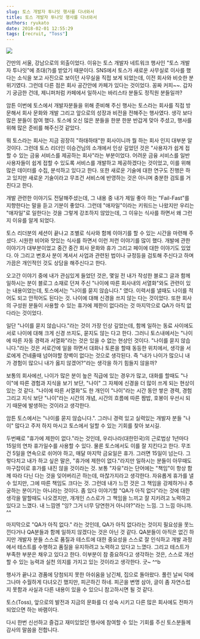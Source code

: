 ```yaml
---
slug: 토스 개발자 투나잇 행사를 다녀와서
title: 토스 개발자 투나잇 행사를 다녀와서
authors: ryukato
date: 2018-02-01 12:55:29
tags: [recruit, "Toss"]
---
```


![](https://scontent-icn1-1.xx.fbcdn.net/v/t1.0-9/26196202_1734829606574859_5756323664790172208_n.png?oh=37406dd3fe5602e37de4dfe61c06e142&oe=5B176351)

간만의 서울, 강남으로의 외출이었다. 이유는 토스 개발자 네트워크 행사인 "토스 개발자 투나잇"에 초대(?)를 받았기 때문이다.
SNS에서 토스가 새로운 사무실로 이사를 했다는 소식을 보고 사진으로 보이던 사무실을 직접 보게 되었는데, 이전 회사와 비슷한 분위기였다.
그런데 다른 점은 회사 공간안에 카페가 있다는 것이었다. 꽁짜 커피~~. 갑자기 궁금한 건데, 제니퍼처럼 카페에서 일하시는 바리스타 분들도 정직원 분들일까?

암튼 이번에 토스에서 개발자분들을 위해 준비해 주신 행사는 토스라는 회사를 직접 방문해서 회사 문화와 개발 그리고 앞으로의 성장과 비전을 전해주는 행사였다.
생각 보다 많은 분들이 참여 했다. 토스에 오신 많은 분들을 한분 한분 반갑게 맞아 주셨고, 행사를 위해 많은 준비를 해주신것 같았다.

뭐 토스라는 회사는 지금 굉장히 "하태하태"한 회사이니까 뭘 하는 회사 인지 대부분 알 것이다. 그런데 토스 리더인 이승건님의 소개에서 인상 깊었던 것은 "사용자가 쉽게 접할 수 있는 금융 서비스를 제공하는 회사"라는 부분이었다. 어려운 금융 서비스를 일반 사용자들이 쉽게 접할 수 있도록 서비스를 개발하고 제공하겠다는 것이었고, 이를 위해 많은 데이터를 수집, 분석하고 있다고 한다. 또한 새로운 기술에 대한 연구도 진행은 하고 있지만 새로운 기술이라고 무조건 서비스에 반영하는 것은 아니며 충분한 검토를 거친다고 한다.

개발 관련한 이야기도 전달해주셨는데, 그 내용 중 내가 제일 좋아 하는 "Fail-Fast"를 지향한다는 말을 듣고 기분이 좋았다. 그런데 "애자일"이라는 키워드는 나왔지만 우리는 "애자일"로 일한다는 것을 그렇게 강조하지 않았는데, 그 이유는 식사를 하면서 왜 그런지 이유를 알게 되었다.

토스 리더분의 세션이 끝나고 조별로 식사와 함께 이야기를 할 수 있는 시간을 마련해 주셨다. 시원한 비어와 맛있는 식사를 하면서 이런 저런 이야기를 많이 했다. 개발에 관한 이야기가 대부분이었고 중간 중간 회사 문화와 휴가 그리고 페이에 대한 이야기도 있었다. 아 그리고 변호사 분이 계셔서 사업과 관련된 법이나 규정등을 검토해 주신다고 하며 가끔은 개인적인 것도 상담을 해주신다고 한다.

오고간 이야기 중에 내가 관심있게 들었던 것은, 몇일 전 내가 작성한 블로그 글과 함께 일하시는 분이 블로그 소재로 던져 주신 "나이에 따른 회사내의 서열화"와도 관련이 있는 내용이었는데, 토스에서는 "나이를 묻지 않습니다." 였다.
이력서를 낼때도 나이를 적어도 되고 안적어도 된다는 것. 나이에 대해 신경을 쓰지 않는 다는 것이었다. 또한 회사의 구성원 분들이 사용할 수 있는 휴가에 제한이 없다라는 것 마지막으로 QA가 아직 없다라는 것이었다.

일단 "나이를 묻지 않습니다."라는 것이 가장 인상 깊었는데, 함께 일하는 동료 사이에도 서로 나이에 대해 크게 신경 쓰지도, 묻지도 않는 다고 한다. 그러니 토스내에서는 "나이에 따른 자동 경력과 서열화"라는 것은 있을 수 없는 현상인 것이다. "나이를 묻지 않습니다."라는 것은 서로간에 일을 하면서 대화나 토론을 할때 동등한 위치에서, 생각을 서로에게 건네줄때 넘어야할 장벽이 없다는 것으로 생각된다. 즉 "내가 나이가 많으니 내가 경험이 많으니 내가 옳지 않겠어?"라는 생각을 하기 힘들지 않을까?

보통의 회사에선, 나이가 많은 분이 높은 직급에 있는 경우가 많고, 대화를 할때도 "나이"에 따른 경험과 지식을 보기 보단, "나이" 그 자체에 신경을 더 많이 쓰게 되는 현상이 있는 것 같다. "나이에 따른 서열화"도 한 개인이 "나이"라는 시간 동안 쌓은 경력, 경험 그리고 지식 보단 "나이"라는 시간의 개념, 시간의 흐름에 따른 짬밥, 호봉이 우선시 되기 때문에 발생하는 것이라고 생각한다.

암튼 토스에서는 "나이를 묻지 않습니다.". 그러니 경력 있고 실력있는 개발자 분들 "나이" 많다고 주저 하지 마시고 토스에서 일할 수 있는 기회를 찾아 보시길.

두번째로 "휴가에 제한이 없다."라는 것인데, 우리나라(대한민국)의 근로법상 1년마다 15일의 연차 휴가일수를 사용할 수 있다. 물론 토스에서도 이를 잘 지킨다고 한다. 무조건 5일을 연속으로 쉬어야 하고, 매달 마지막 금요일은 휴가. 그러면 15일이 넘는다. 그렇다치고 내가 하고 싶은 말은, "휴가에 제한이 없다."라지만 일하시는 분들이 아무때도 마구잡이로 휴가를 내진 않을 것이라는 것. 보통 "자유"라는 단어에는 "책임"이 항상 함께 따라 다닌 다는 것을 잊어버리곤 하는데, 마찮가지라고 생각한다. 자유롭게 휴가를 낼 수 있지만, 그에 따른 책임도 크다는 것. 그런데 내가 느낀 것은 그 책임을 강제하거나 추궁하는 분이기는 아니라는 것이다. 좀 있다 이야기할 "QA가 아직 없다"라는 것에 대한 생각을 말할때도 나오겠지만, 개개인 스스로가 그 책임을 느끼고 잘 지키려고 노력하고 있다고 느꼈다. 내 느낌엔 "잉? 그거 너무 당연한거 아니야?"라는 느낌. 그 느낌 아니까. ^^

마지막으로 "QA가 아직 없다." 라는 것인데, QA가 아직 없다라는 것이지 필요성을 못느낀다거나 QA분들과 함께 일하지 않겠다는 것은 아닌 것 같다. QA분들이 아직은 없긴 하지만 개발자 분들 스스로 품질과 테스트에 대한 중요성을 스스로 잘 인식하고 개발 과정에서 테스트를 수행하고 품질을 유지하려고 노력하고 있다고 느꼈다. 그리고 테스트가 부족한 부분은 채우고 있다고 한다. 이부분이 참 중요하다고 생각하는 것은, 스스로 개선할 수 있는 능력과 실천 의지를 가지고 있는 것이라고 생각한다. 굿~ ^^b

행사가 끝나고 경품에 당첨되지 못한 아쉬움을 남긴체, 집으로 돌아왔다. 풀린 날씨 덕에 그나마 수월하게 다녀오긴 했지만, 피곤하긴 하네.
피곤을 변명 삼아, 글이 좀 자연스럽지 못함과 사실과 다른 내용이 있을 수 있으니 참고하시면 될 것 같다.

토스(Toss), 앞으로의 발전과 지금의 문화를 더 성숙 시키고 다른 많은 회사에도 전파가 되었으면 하는 바램이다.

다시 한번 신선하고 즐겁고 재미있었던 행사에 참여할 수 있는 기회를 주신 토스분들께 감사의 말씀을 전합니다.
